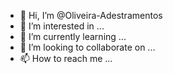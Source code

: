 - 👋 Hi, I’m @Oliveira-Adestramentos
- 👀 I’m interested in ...
- 🌱 I’m currently learning ...
- 💞️ I’m looking to collaborate on ...
- 📫 How to reach me ...

<!---
Oliveira-Adestramentos/Oliveira-Adestramentos is a ✨ special ✨ repository because its `README.md` (this file) appears on your GitHub profile.
You can click the Preview link to take a look at your changes.
--->
